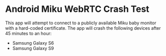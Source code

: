 # Android Miku WebRTC Crash Test
This app will attempt to connect to a publicly available Miku baby monitor with a hard-coded certificate. The app will crash the following devices after 45 minutes to an hour:
- Samsung Galaxy S6
- Samsung Galaxy S9
